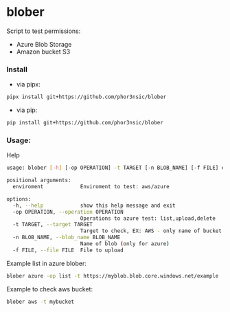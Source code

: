 # blober

Script to test permissions:

- Azure Blob Storage
- Amazon bucket S3 

### Install

- via pipx:

```sh
pipx install git+https://github.com/phor3nsic/blober
```
- via pip:

```sh
pip install git+https://github.com/phor3nsic/blober
```

### Usage:

Help

```sh
usage: blober [-h] [-op OPERATION] -t TARGET [-n BLOB_NAME] [-f FILE] enviroment

positional arguments:
  enviroment            Enviroment to test: aws/azure

options:
  -h, --help            show this help message and exit
  -op OPERATION, --operation OPERATION
                        Operations to azure test: list,upload,delete
  -t TARGET, --target TARGET
                        Target to check, EX: AWS - only name of bucket / AZURE - url of container
  -n BLOB_NAME, --blob_name BLOB_NAME
                        Name of blob (only for azure)
  -f FILE, --file FILE  File to upload
```

Example list in azure blober:

```sh
blober azure -op list -t https://myblob.blob.core.windows.net/example
```

Example to check aws bucket:

```sh
blober aws -t mybucket
```